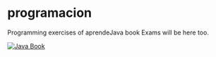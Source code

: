 # programacion

Programming exercises of aprendeJava book
Exams will be here too.


<a href="C:\Users\34609\Desktop\Grado superior\1º DAW (2º año)\Programación\aprendeJava.pdf"><img src="https://d2sofvawe08yqg.cloudfront.net/aprendejava/hero?1567530875" alt="Java Book" title="aprendeJava"></a>
